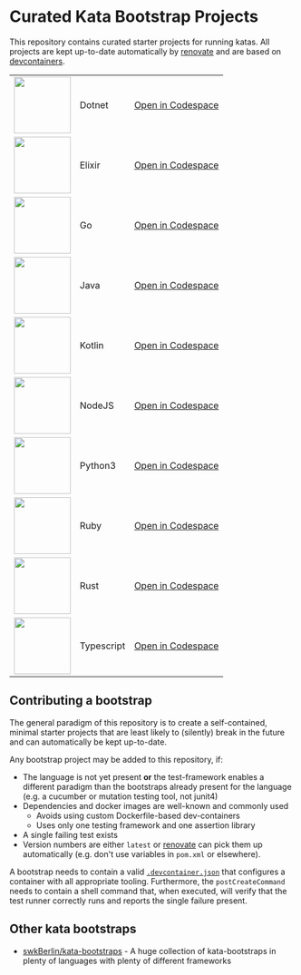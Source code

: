 # Curated Kata Bootstrap Projects

This repository contains curated starter projects for running katas. All projects are kept up-to-date automatically by [renovate](https://github.com/renovatebot/) and are based on [devcontainers](https://code.visualstudio.com/docs/remote/containers).

|   |   |   |
|---|---|---|
| <a alt="Dotnet" href="./dotnet_xunit"><img width="100px" src="https://cdn.jsdelivr.net/gh/devicons/devicon/icons/dotnetcore/dotnetcore-original.svg" /></a> | Dotnet | [Open in Codespace](https://github.com/codespaces/new?hide_repo_select=true&ref=main&repo=rradczewski%2Fkata-bootstraps&devcontainer_path=.devcontainer%2Fdotnet_xunit%2Fdevcontainer.json)
| <a alt="Elixir" href="./elixir"><img width="100px" src="https://cdn.jsdelivr.net/gh/devicons/devicon/icons/elixir/elixir-original.svg" /></a> | Elixir | [Open in Codespace](https://github.com/codespaces/new?hide_repo_select=true&ref=main&repo=rradczewski%2Fkata-bootstraps&devcontainer_path=.devcontainer%2Felixir%2Fdevcontainer.json)
| <a alt="Go" href="./golang"><img width="100px" src="https://cdn.jsdelivr.net/gh/devicons/devicon/icons/go/go-original-wordmark.svg" /></a> | Go | [Open in Codespace](https://github.com/codespaces/new?hide_repo_select=true&ref=main&repo=rradczewski%2Fkata-bootstraps&devcontainer_path=.devcontainer%2Fgolang%2Fdevcontainer.json)
| <a alt="Java" href="./java_junit5"><img width="100px" src="https://cdn.jsdelivr.net/gh/devicons/devicon/icons/java/java-original.svg" /></a> | Java | [Open in Codespace](https://github.com/codespaces/new?hide_repo_select=true&ref=main&repo=rradczewski%2Fkata-bootstraps&devcontainer_path=.devcontainer%2Fjava_junit5%2Fdevcontainer.json)
| <a alt="Kotlin" href="./kotlin_kotlintest"><img width="100px" src="https://cdn.jsdelivr.net/gh/devicons/devicon/icons/kotlin/kotlin-original.svg" /></a> | Kotlin | [Open in Codespace](https://github.com/codespaces/new?hide_repo_select=true&ref=main&repo=rradczewski%2Fkata-bootstraps&devcontainer_path=.devcontainer%2Fkotlin_kotlintest%2Fdevcontainer.json)
| <a alt="NodeJS" href="./nodejs_jest"><img width="100px" src="https://cdn.jsdelivr.net/gh/devicons/devicon/icons/nodejs/nodejs-original.svg" /></a> | NodeJS | [Open in Codespace](https://github.com/codespaces/new?hide_repo_select=true&ref=main&repo=rradczewski%2Fkata-bootstraps&devcontainer_path=.devcontainer%2Fnodejs_jest%2Fdevcontainer.json)
| <a alt="Python3" href="./python_pytest"><img width="100px" src="https://cdn.jsdelivr.net/gh/devicons/devicon/icons/python/python-original.svg" /></a> | Python3 | [Open in Codespace](https://github.com/codespaces/new?hide_repo_select=true&ref=main&repo=rradczewski%2Fkata-bootstraps&devcontainer_path=.devcontainer%2Fpython_pytest%2Fdevcontainer.json)
| <a alt="Ruby" href="./ruby_rspec"><img width="100px" src="https://cdn.jsdelivr.net/gh/devicons/devicon/icons/ruby/ruby-original.svg" /></a> | Ruby | [Open in Codespace](https://github.com/codespaces/new?hide_repo_select=true&ref=main&repo=rradczewski%2Fkata-bootstraps&devcontainer_path=.devcontainer%2Fruby_rspec%2Fdevcontainer.json)
| <a alt="Rust" href="./rust"><img width="100px" src="https://cdn.jsdelivr.net/gh/devicons/devicon/icons/rust/rust-plain.svg" /></a> | Rust | [Open in Codespace](https://github.com/codespaces/new?hide_repo_select=true&ref=main&repo=rradczewski%2Fkata-bootstraps&devcontainer_path=.devcontainer%2Frust%2Fdevcontainer.json)
| <a alt="Typescript" href="./typescript_jest"><img width="100px" src="https://cdn.jsdelivr.net/gh/devicons/devicon/icons/typescript/typescript-original.svg" /></a> | Typescript | [Open in Codespace](https://github.com/codespaces/new?hide_repo_select=true&ref=main&repo=rradczewski%2Fkata-bootstraps&devcontainer_path=.devcontainer%2Ftypescript_jest%2Fdevcontainer.json)

## Contributing a bootstrap

The general paradigm of this repository is to create a self-contained, minimal starter projects that are least likely to (silently) break in the future and can automatically be kept up-to-date.

Any bootstrap project may be added to this repository, if:

- The language is not yet present **or** the test-framework enables a different paradigm than the bootstraps already present for the language (e.g. a cucumber or mutation testing tool, not junit4)
- Dependencies and docker images are well-known and commonly used
    - Avoids using custom Dockerfile-based dev-containers
    - Uses only one testing framework and one assertion library
- A single failing test exists
- Version numbers are either `latest` or [renovate](https://github.com/renovatebot/) can pick them up automatically (e.g. don't use variables in `pom.xml` or elsewhere).

A bootstrap needs to contain a valid [`.devcontainer.json`](./java_junit5/.devcontainer/devcontainer.json) that configures a container with all appropriate tooling. Furthermore, the `postCreateCommand` needs to contain a shell command that, when executed, will verify that the test runner correctly runs and reports the single failure present.

## Other kata bootstraps

- [swkBerlin/kata-bootstraps](https://github.com/swkberlin/kata-bootstraps) - A huge collection of kata-bootstraps in plenty of languages with plenty of different frameworks

